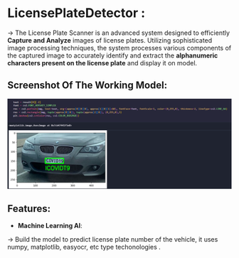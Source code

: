 # LicensePlateDetector :

-> The License Plate Scanner is an advanced system designed to efficiently **Capture and Analyze** images of license plates. Utilizing sophisticated image processing techniques, the system processes various components of the captured image to accurately identify and extract the **alphanumeric characters present on the license plate** and display it on model.

## Screenshot Of The Working Model:

 <img width="1408" alt="image" 
 src="https://github.com/SriKrishna134/LicensePlateDetector-/blob/main/assets/thumbnail.png">

## Features:

- **Machine Learning AI**:
  
 -> Build the model to predict license plate number of the vehicle, it uses numpy, matplotlib, easyocr, etc type techonologies .
